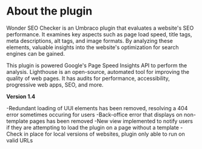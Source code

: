 # **About the plugin**

Wonder SEO Checker is an Umbraco plugin that evaluates a website's SEO performance. It examines key aspects such as page load speed, title tags, meta descriptions, alt tags, and image formats. By analyzing these elements, valuable insights into the website's optimization for search engines can be gained.

This plugin is powered Google's Page Speed Insights API to perform the analysis. Lighthouse is an open-source, automated tool for improving the quality of web pages. It has audits for performance, accessibility, progressive web apps, SEO, and more.

**Version 1.4**

-Redundant loading of UUI elements has been removed, resolving a 404 error sometimes occuring for users
-Back-office error that displays on non-template pages has been removed
-New view implemented to notify users if they are attempting to load the plugin on a page without a template
-Check in place for local versions of websites, plugin only able to run on valid URLs
